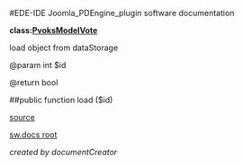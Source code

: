 #EDE-IDE Joomla_PDEngine_plugin
software documentation

**class:[PvoksModelVote](../PvoksModelVote.md)**



load object from dataStorage

@param int $id

@return bool

##public function load ($id) 


[source](../../../site/models/voteModel.php)

[sw.docs root](../)

*created by documentCreator*

